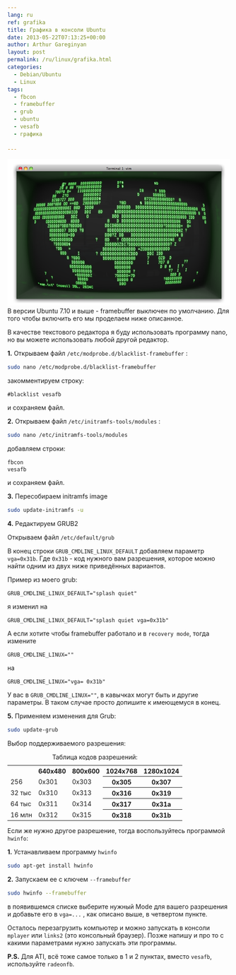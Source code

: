 ```yaml
---
lang: ru
ref: grafika
title: Графика в консоли Ubuntu
date: 2013-05-22T07:13:25+00:00
author: Arthur Gareginyan
layout: post
permalink: /ru/linux/grafika.html
categories:
  - Debian/Ubuntu
  - Linux
tags:
  - fbcon
  - framebuffer
  - grub
  - ubuntu
  - vesafb
  - графика

---
```


![thumb](/images/thumbnail/screenshot.png)
В версии Ubuntu 7.10 и выше - framebuffer выключен по умолчанию. Для того чтобы включить его мы проделаем ниже описанное.

В качестве текстового редактора я буду использовать программу nano, но вы можете использовать любой другой редактор.

**1.** Открываем файл `/etc/modprobe.d/blacklist-framebuffer` :
 
```sh
sudo nano /etc/modprobe.d/blacklist-framebuffer
```

закомментируем строку:
 
	#blacklist vesafb

и сохраняем файл.

**2.** Открываем файл `/etc/initramfs-tools/modules` :
 
```sh
sudo nano /etc/initramfs-tools/modules
``` 

добавляем строки:
 
	fbcon
	vesafb

и сохраняем файл.

**3.** Пересобираем initramfs image
 
```sh
sudo update-initramfs -u
```

**4.** Редактируем GRUB2

Открываем файл `/etc/default/grub`

В конец строки `GRUB_CMDLINE_LINUX_DEFAULT` добавляем параметр `vga=0x31b`.   Где `0x31b` - код нужного вам разрешения, которое можно найти одним из двух ниже приведённых вариантов.

Пример из моего grub:
 
	GRUB_CMDLINE_LINUX_DEFAULT="splash quiet"

я изменил на
 
	GRUB_CMDLINE_LINUX_DEFAULT="splash quiet vga=0x31b"

А если хотите чтобы framebuffer работало и в `recovery mode`, тогда измените 
 
	GRUB_CMDLINE_LINUX=""

на
 
	GRUB_CMDLINE_LINUX="vga= 0x31b"

У вас в  `GRUB_CMDLINE_LINUX=""`, в кавычках могут быть и другие параметры. В таком случае просто допишите к имеющемуся в конец.

**5.** Применяем изменения для Grub:
 
```sh
sudo update-grub
```



Выбор поддерживаемого разрешения:

<table>
      <caption>Таблица кодов разрешений:</caption>
           <tr><th></th><th>640x480</th><th>800x600</th><th>1024x768</th><th>1280x1024</th></tr>
           <tr><td>256</td><td>0x301</td><td>0x303</td><th>0x305</th><th>0x307</th></tr>
           <tr><td>32 тыс</td><td>0x310</td><td>0x313</td><th>0x316</th><th>0x319</th></tr>
           <tr><td>64 тыс</td><td>0x311</td><td>0x314</td><th>0x317</th><th>0x31a</th></tr>
           <tr><td>16 млн</td><td>0x312</td><td>0x315</td><th>0x318</th><th>0x31b</th></tr>
       </table>


Если же нужно другое разрешение, тогда воспользуйтесь программой `hwinfo`:

**1.** Устанавливаем программу `hwinfo`
 
```sh
sudo apt-get install hwinfo
```

**2.** Запускаем ее с ключем `--framebuffer`
 
```sh
sudo hwinfo --framebuffer
```

в появившемся списке выберите нужный Mode для вашего разрешения и добавьте его в `vga=...` , как описано выше, в четвертом пункте.

Осталось перезагрузить компьютер и можно запускать в консоли `mplayer` или `links2` (это консольный браузер).
Позже напишу и про то с какими параметрами нужно запускать эти программы.

**P.S.**
Для ATI, всё тоже самое только в 1 и 2 пунктах, вместо `vesafb`, используйте `radeonfb`.
